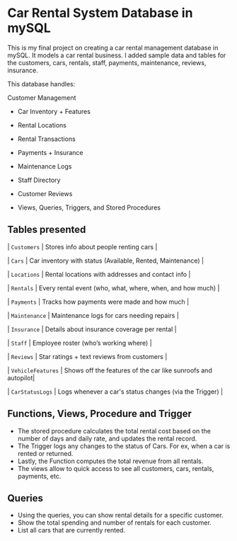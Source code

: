 # Car Rental System Database in mySQL
This is my final project on creating a car rental management database in mySQL. It models a car rental business. I added sample data and tables for the customers, cars, rentals, staff, payments, maintenance, reviews, insurance.

This database handles:

Customer Management

- Car Inventory + Features

- Rental Locations

- Rental Transactions

- Payments + Insurance

- Maintenance Logs

- Staff Directory

- Customer Reviews

- Views, Queries, Triggers, and Stored Procedures

## Tables presented
| `Customers`       | Stores info about people renting cars                        |

| `Cars`            | Car inventory with status (Available, Rented, Maintenance)   |

| `Locations`       | Rental locations with addresses and contact info             |

| `Rentals`         | Every rental event (who, what, where, when, and how much)    |

| `Payments`        | Tracks how payments were made and how much                   |

| `Maintenance`     | Maintenance logs for cars needing repairs                    |

| `Insurance`       | Details about insurance coverage per rental                  |

| `Staff`           | Employee roster (who’s working where)                        |

| `Reviews`         | Star ratings + text reviews from customers                   |

| `VehicleFeatures` | Shows off the features of the car like sunroofs and autopilot|

| `CarStatusLogs`   | Logs whenever a car's status changes (via the Trigger)       |

## Functions, Views, Procedure and Trigger
- The stored procedure calculates the total rental cost based on the number of days and daily rate, and updates the rental record.
- The Trigger logs any changes to the status of Cars. For ex, when a car is rented or returned. 
- Lastly, the Function computes the total revenue from all rentals.
- The views allow to quick access to see all customers, cars, rentals, payments, etc.

## Queries
- Using the queries, you can show rental details for a specific customer.
- Show the total spending and number of rentals for each customer.
- List all cars that are currently rented. 
